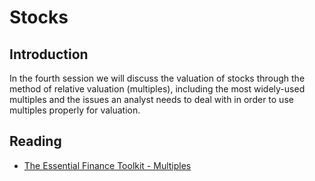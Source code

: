 # Stocks

## Introduction
In the fourth session we will discuss the valuation of stocks through the method of relative valuation (multiples), including the most widely-used multiples and the issues an analyst needs to deal with in order to use multiples properly for valuation.

## Reading
* [The Essential Finance Toolkit - Multiples](./files/The_Essential_Finance_Toolkit_Multiples.pdf)
